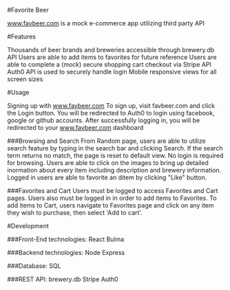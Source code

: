 #Favorite Beer

www.favbeer.com is a mock e-commerce app utilizing third party API

#Features

Thousands of beer brands and breweries accessible through brewery.db API
Users are able to add items to favorites for future reference 
Users are able to complete a (mock) secure shopping cart checkout via Stripe API 
Auth0 API is used to securely handle login
Mobile responsive views for all screen sizes

#Usage

Signing up with www.favbeer.com
To sign up, visit favbeer.com and click the Login button. You will be redirected to Auth0 to login using facebook, google or github accounts. After successfully logging in, you will be redirected to your www.favbeer.com dashboard

###Browsing and Search
From Random page, users are able to utilize search feature by typing in the search bar and clicking Search. If the search term returns no match, the page is reset to default view. No login is required for browsing. 
Users are able to click on the images to bring up detailed inormation about every item including description and brewery information. Logged in users are able to favorite an ditem by clicking "Like" button. 

###Favorites and Cart
Users must be logged to access Favorites and Cart pages. Users also must be logged in in order to add items to Favorites. To add items to Cart, users navigate to  Favorites page and click on any item they wish to purchase, then select 'Add to cart'. 



#Development

###Front-End technologies:
React
Bulma 

###Backend technologies: 
Node
Express

###Database:
SQL

###REST API:
brewery.db
Stripe
Auth0

